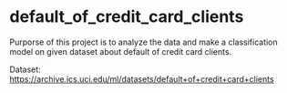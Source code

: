 # default_of_credit_card_clients

Purporse of this project is to analyze the data and make a classification model on given dataset about default of credit card clients.

Dataset: https://archive.ics.uci.edu/ml/datasets/default+of+credit+card+clients
